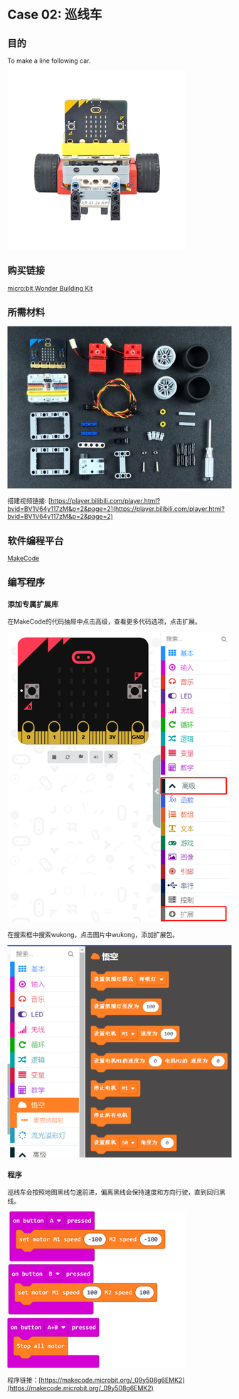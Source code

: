 # Case 02: 巡线车

## 目的

To make a line following car.

![](./images/case-02-01.png)

## 购买链接

[micro:bit Wonder Building Kit](https://www.elecfreaks.com/micro-bit-wonder-building-kit-without-micro-bit-board.html)

## 所需材料

![](./images/case-02-02.png)

搭建视频链接:
[https://player.bilibili.com/player.html?bvid=BV1V64y117zM&p=2&page=2](https://player.bilibili.com/player.html?bvid=BV1V64y117zM&p=2&page=2)

## 软件编程平台

[MakeCode](https://makecode.microbit.org/)

## 编写程序
### 添加专属扩展库

在MakeCode的代码抽屉中点击高级，查看更多代码选项，点击扩展。

![](./images/case-01-03.png)

在搜索框中搜索wukong，点击图片中wukong，添加扩展包。

![](./images/case-01-04.png)


### 程序

巡线车会按照地图黑线匀速前进，偏离黑线会保持速度和方向行驶，直到回归黑线。

![](./images/case-01-05.png)

程序链接：[https://makecode.microbit.org/_09y508g6EMK2](https://makecode.microbit.org/_09y508g6EMK2)
